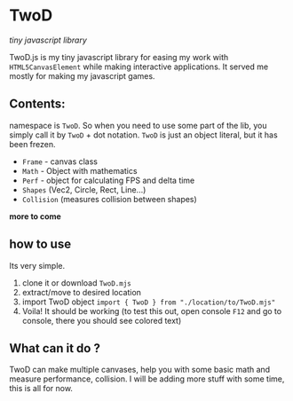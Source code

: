 # TwoD

_tiny javascript library_

TwoD.js is my tiny javascript library for easing my work with `HTML5CanvasElement` while making interactive applications. It served me mostly for making my javascript games.

## Contents:

namespace is `TwoD`. So when you need to use some part of the lib, you simply call it by `TwoD` + dot notation.
`TwoD` is just an object literal, but it has been frezen.

- `Frame` - canvas class
- `Math` - Object with mathematics
- `Perf` - object for calculating FPS and delta time
- `Shapes` (Vec2, Circle, Rect, Line...)
- `Collision` (measures collision between shapes)

**more to come**

## how to use

Its very simple.

1. clone it or download `TwoD.mjs`
2. extract/move to desired location
3. import TwoD object `import { TwoD } from "./location/to/TwoD.mjs"`
4. Voila! It should be working (to test this out, open console `F12` and go to console, there you should see colored text)

## What can it do ?

TwoD can make multiple canvases, help you with some basic math and measure performance, collision. I will be adding more stuff with some time, this is all for now.
